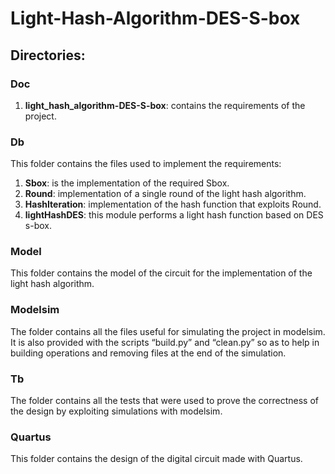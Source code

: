 # Light-Hash-Algorithm-DES-S-box

## Directories:

### Doc
1. **light_hash_algorithm-DES-S-box**: contains the requirements of the project.

### Db
This folder contains the files used to implement the requirements:
1. **Sbox**: is the implementation of the required Sbox.
2. **Round**: implementation of a single round of the light hash algorithm.
3. **HashIteration**: implementation of the hash function that exploits Round.
4. **lightHashDES**: this module performs a light hash function based on DES s-box.

### Model
This folder contains the model of the circuit for the implementation of the light hash algorithm.

### Modelsim
The folder contains all the files useful for simulating the project in modelsim. It is also provided with the scripts “build.py” and “clean.py” so as to help in building operations and removing files at the end of the simulation.

### Tb
The folder contains all the tests that were used to prove the correctness of the design by exploiting simulations with modelsim.

### Quartus
This folder contains the design of the digital circuit made with Quartus.
